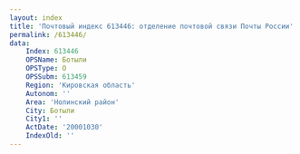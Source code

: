 ```yaml
---
layout: index
title: 'Почтовый индекс 613446: отделение почтовой связи Почты России'
permalink: /613446/
data:
    Index: 613446
    OPSName: Ботыли
    OPSType: О
    OPSSubm: 613459
    Region: 'Кировская область'
    Autonom: ''
    Area: 'Нолинский район'
    City: Ботыли
    City1: ''
    ActDate: '20001030'
    IndexOld: ''
---
```

